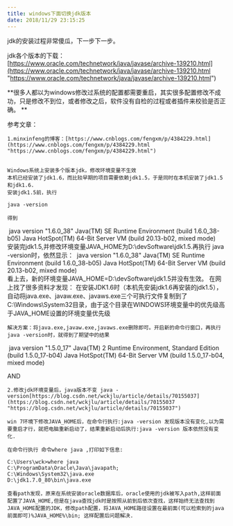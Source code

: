 ```yaml
---
title: windows下面切换jdk版本
date: 2018/11/29 23:15:25
---
```


jdk的安装过程非常傻瓜，下一步下一步。

jdk各个版本的下载：[https://www.oracle.com/technetwork/java/javase/archive-139210.html](https://www.oracle.com/technetwork/java/javase/archive-139210.html "https://www.oracle.com/technetwork/java/javase/archive-139210.html")

**很多人都以为windows修改过系统的配置都需要重启，其实很多配置修改不成功，只是修改不到位，或者修改之后，软件没有自检的过程或者插件来校验是否正确。
**
<div class="tip">
参考文章：

	1.minxinfeng的博客：[https://www.cnblogs.com/fengxm/p/4384229.html](https://www.cnblogs.com/fengxm/p/4384229.html "https://www.cnblogs.com/fengxm/p/4384229.html")


	Windows系统上安装多个版本jdk，修改环境变量不生效
	本机已经安装了jdk1.6，而比较早期的项目需要依赖jdk1.5，于是同时在本机安装了jdk1.5和jdk1.6. 
	安装jdk1.5前，执行
	
	java -version
	
	得到
​	java version "1.6.0_38" Java(TM) SE Runtime Environment (build 1.6.0_38-b05) Java HotSpot(TM) 64-Bit Server VM (build 20.13-b02, mixed mode)
​	
	安装完jdk1.5,并修改环境变量JAVA_HOME为D:\devSoftware\jdk1.5.再执行 java -version时，依然显示：
​	java version "1.6.0_38" Java(TM) SE Runtime Environment (build 1.6.0_38-b05) Java HotSpot(TM) 64-Bit Server VM (build 20.13-b02, mixed mode)
​	
	看上去，新的环境变量JAVA_HOME=D:\devSoftware\jdk1.5并没有生效。 在网上找了很多资料才发现：
	在安装JDK1.6时（本机先安装jdk1.6再安装的jdk1.5），自动将java.exe、javaw.exe、javaws.exe三个可执行文件复制到了C:\Windows\System32目录，由于这个目录在WINDOWS环境变量中的优先级高于JAVA_HOME设置的环境变量优先级
	
	解决方案：将java.exe,javaw.exe,javaws.exe删除即可。开启新的命令行窗口，再执行java -version时，就得到了期望中的结果
​	java version "1.5.0_17" Java(TM) 2 Runtime Environment, Standard Edition (build 1.5.0_17-b04) Java HotSpot(TM) 64-Bit Server VM (build 1.5.0_17-b04, mixed mode)


AND

	2.修改jdk环境变量后，java版本不变 java -version[https://blog.csdn.net/wckjlu/article/details/70155037](https://blog.csdn.net/wckjlu/article/details/70155037 "https://blog.csdn.net/wckjlu/article/details/70155037")
	
	win 7环境下修改JAVA_HOME后，在命令行执行:java -version 发现版本没有变化,以为需要重启才行，就把电脑重新启动了，结果重新启动后执行:java -version 版本依然没有变化.
	
	在命令行执行 命令where java ,打印如下信息:
	
	C:\Users\wck>where java
	C:\ProgramData\Oracle\Java\javapath;
	C:\Windows\System32\java.exe
	D:\jdk1.7.0_80\bin\java.exe
	
	查看path发现，原来在系统安装oracle数据库后，oracle使用的jdk被写入path,这样前面配置了JAVA_HOME,但是在java查找jdk时是按照从前到后依次查找，这样始终无法查找到JAVA_HOME配置的JDK，修改path配置，将JAVA_HOME路径设置在最前面(可以检索到的java前面即可)%JAVA_HOME%\bin; 这样配置后问题解决.
</div>